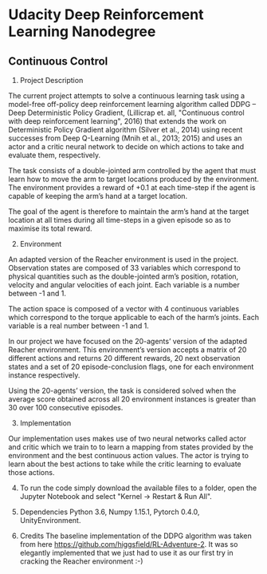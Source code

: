 <h1>Udacity Deep Reinforcement Learning Nanodegree</h1>
  
<h2>Continuous Control</h2>

1.	Project Description

The current project attempts to solve a continuous learning task using a model-free off-policy deep reinforcement learning algorithm called DDPG – Deep Deterministic Policy Gradient, (Lillicrap et. all, "Continuous control with deep reinforcement learning", 2016) that extends the work on Deterministic Policy Gradient algorithm (Silver et al., 2014) using recent successes from Deep Q-Learning (Mnih et al., 2013; 2015) and uses an actor and a critic neural network to decide on which actions to take and evaluate them, respectively.

The task consists of a double-jointed arm controlled by the agent that must learn how to move the arm to target locations produced by the environment. The environment provides a reward of +0.1 at each time-step if the agent is capable of keeping the arm’s hand at a target location.

The goal of the agent is therefore to maintain the arm’s hand at the target location at all times during all time-steps in a given episode so as to maximise its total reward.

2.	Environment

An adapted version of the Reacher environment is used in the project. Observation states are composed of 33 variables which correspond to physical quantities such as the double-jointed arm’s position, rotation, velocity and angular velocities of each joint. Each variable is a number between -1 and 1.

The action space is composed of a vector with 4 continuous variables which correspond to the torque applicable to each of the harm’s joints. Each variable is a real number between -1 and 1.

In our project we have focused on the 20-agents’ version of the adapted Reacher environment. This environment’s version accepts a matrix of 20 different actions and returns 20 different rewards, 20 next observation states and a set of 20 episode-conclusion flags, one for each environment instance respectively.

Using the 20-agents’ version, the task is considered solved when the average score obtained across all 20 environment instances is greater than 30 over 100 consecutive episodes.

3. Implementation

Our implementation uses makes use of two neural networks called actor and critic which we train to to learn a mapping from states provided by the environment and the best continuous action values. The actor is trying to learn about the best actions to take while the critic learning to evaluate those actions.

4. To run the code simply download the available files to a folder, open the Jupyter Notebook and select "Kernel -> Restart & Run All".

5. Dependencies
Python 3.6, Numpy 1.15.1, Pytorch 0.4.0, UnityEnvironment.

6. Credits
The baseline implementation of the DDPG algorithm was taken from here https://github.com/higgsfield/RL-Adventure-2. It was so elegantly implemented that we just had to use it as our first try in cracking the Reacher environment :-)
